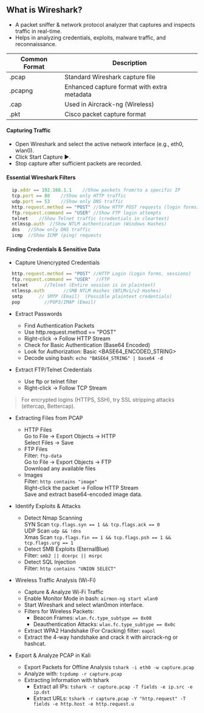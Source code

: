 ## What is Wireshark?
- A packet sniffer & network protocol analyzer that captures and inspects traffic in real-time.
- Helps in analyzing credentials, exploits, malware traffic, and reconnaissance.


| Common Format | Description  |  
|-------|---------------------------------|  
| .pcap	| Standard Wireshark capture file |  
|.pcapng |	Enhanced capture format with extra metadata|  
| .cap |	Used in Aircrack-ng (Wireless)|  
| .pkt |	Cisco packet capture format|  

#### Capturing Traffic
- Open Wireshark and select the active network interface (e.g., eth0, wlan0).
- Click Start Capture ▶️.
- Stop capture after sufficient packets are recorded.

#### Essential Wireshark Filters
````js
  ip.addr == 192.168.1.1	//Show packets from/to a specific IP
  tcp.port == 80	//Show only HTTP traffic
  udp.port == 53	//Show only DNS traffic
  http.request.method == "POST"	//Show HTTP POST requests (login forms)
  ftp.request.command == "USER"	//Show FTP login attempts
  telnet	//Show Telnet traffic (credentials in cleartext)
  ntlmssp.auth	//Show NTLM authentication (Windows Hashes)
  dns	//Show only DNS traffic
  icmp	//Show ICMP (ping) requests
````

#### Finding Credentials & Sensitive Data
- Capture Unencrypted Credentials
````js
  http.request.method == "POST"	//HTTP Login (Login forms, sessions)
  ftp.request.command == "USER"	 //FTP
  telnet	  //Telnet (Entire session is in plaintext)
  ntlmssp.auth	     //SMB NTLM Hashes (NTLMv1/v2 Hashes)
  smtp	    // SMTP (Email)	 (Possible plaintext credentials)
  pop	      //POP3/IMAP (Email)
````
- Extract Passwords
  - Find Authentication Packets
  - Use http.request.method == "POST"
  - Right-click → Follow HTTP Stream
  - Check for Basic Authentication (Base64 Encoded)
  - Look for Authorization: Basic <BASE64_ENCODED_STRING>
  - Decode using bash: `echo "BASE64_STRING" | base64 -d`

- Extract FTP/Telnet Credentials
  - Use ftp or telnet filter
  - Right-click → Follow TCP Stream

> For encrypted logins (HTTPS, SSH), try SSL stripping attacks (ettercap, Bettercap).

- Extracting Files from PCAP
  - HTTP Files  
      Go to File → Export Objects → HTTP  
      Select Files → Save  
  - FTP Files  
      Filter: `ftp-data`  
      Go to File → Export Objects → FTP  
      Download any available files  
  - Images  
      Filter: `http contains "image"`  
      Right-click the packet → Follow HTTP Stream  
      Save and extract base64-encoded image data.  

- Identify Exploits & Attacks
  - Detect Nmap Scanning  
    SYN Scan	`tcp.flags.syn == 1 && tcp.flags.ack == 0`  
    UDP Scan	`udp && !dns`  
    Xmas Scan	`tcp.flags.fin == 1 && tcp.flags.psh == 1 && tcp.flags.urg == 1`  
  - Detect SMB Exploits (EternalBlue)  
    Filter: `smb2 || dcerpc || msrpc`  
  - Detect SQL Injection  
Filter: `http contains "UNION SELECT"`  

- Wireless Traffic Analysis (Wi-Fi)
  - Capture & Analyze Wi-Fi Traffic
  - Enable Monitor Mode in bash: `airmon-ng start wlan0`
  - Start Wireshark and select wlan0mon interface.
  - Filters for Wireless Packets:
    - Beacon Frames: `wlan.fc.type_subtype == 0x08`
    - Deauthentication Attacks: `wlan.fc.type_subtype == 0x0c`
  - Extract WPA2 Handshake (For Cracking) filter: `eapol`
  - Extract the 4-way handshake and crack it with aircrack-ng or hashcat.
    
- Export & Analyze PCAP in Kali
  - Export Packets for Offline Analysis `tshark -i eth0 -w capture.pcap`
  - Analyze with: `tcpdump -r capture.pcap`
  - Extracting Information with tshark
    - Extract all IPs: `tshark -r capture.pcap -T fields -e ip.src -e ip.dst`
    - Extract URLs: `tshark -r capture.pcap -Y "http.request" -T fields -e http.host -e http.request.u`
